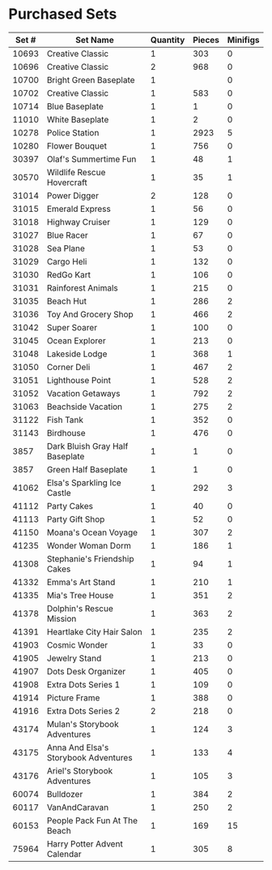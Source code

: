 # Purchased Sets

| Set # | Set Name | Quantity | Pieces | Minifigs |
|-------|----------|----------|--------|----------|
| 10693 | Creative Classic | 1 | 303 | 0 |
| 10696 | Creative Classic | 2 | 968 | 0 |
| 10700 | Bright Green Baseplate | 1 | | 0 |
| 10702 | Creative Classic | 1 | 583 | 0 |
| 10714 | Blue Baseplate | 1 | 1 | 0 |
| 11010 | White Baseplate | 1 | 2 | 0|
| 10278 | Police Station | 1 | 2923 | 5 |
| 10280 | Flower Bouquet | 1 | 756 | 0 |
| 30397 | Olaf's Summertime Fun | 1 | 48 | 1 |
| 30570 | Wildlife Rescue Hovercraft | 1 | 35 | 1 |
| 31014 | Power Digger | 2 | 128 | 0 |
| 31015 | Emerald Express | 1 | 56 | 0 |
| 31018 | Highway Cruiser | 1 | 129 | 0 |
| 31027 | Blue Racer | 1 | 67 | 0 |
| 31028 | Sea Plane | 1 | 53 | 0 |
| 31029 | Cargo Heli | 1 | 132 | 0 |
| 31030 | RedGo Kart | 1 | 106 | 0 |
| 31031 | Rainforest Animals | 1 | 215 | 0 |
| 31035 | Beach Hut | 1 | 286 | 2 |
| 31036 | Toy And Grocery Shop | 1 | 466 | 2 |
| 31042 | Super Soarer | 1 | 100 | 0 |
| 31045 | Ocean Explorer | 1 | 213 | 0 |
| 31048 | Lakeside Lodge | 1 | 368 | 1 |
| 31050 | Corner Deli | 1 | 467 | 2 |
| 31051 | Lighthouse Point | 1 | 528 | 2 |
| 31052 | Vacation Getaways | 1 | 792 | 2 |
| 31063 | Beachside Vacation | 1 | 275 | 2 |
| 31122 | Fish Tank | 1 | 352 | 0 |
| 31143 | Birdhouse | 1 | 476 | 0 |
| 3857 | Dark Bluish Gray Half Baseplate | 1 | 1 | 0 |
| 3857 | Green Half Baseplate | 1 | 1 | 0 |
| 41062 | Elsa's Sparkling Ice Castle | 1 | 292 | 3 |
| 41112 | Party Cakes | 1 | 40 | 0 |
| 41113 | Party Gift Shop | 1 | 52 | 0 |
| 41150 | Moana's Ocean Voyage | 1 | 307 | 2 |
| 41235 | Wonder Woman Dorm | 1 | 186 | 1 |
| 41308 | Stephanie's Friendship Cakes | 1 | 94 | 1 |
| 41332 | Emma's Art Stand | 1 | 210 | 1 |
| 41335 | Mia's Tree House | 1 | 351 | 2 |
| 41378 | Dolphin's Rescue Mission | 1 | 363 | 2 |
| 41391 | Heartlake City Hair Salon | 1 | 235 | 2 |
| 41903 | Cosmic Wonder | 1 | 33 | 0 |
| 41905 | Jewelry Stand | 1 | 213 | 0 |
| 41907 | Dots Desk Organizer | 1 | 405 | 0 |
| 41908 | Extra Dots Series 1 | 1 | 109 | 0 |
| 41914 | Picture Frame | 1 | 388 | 0 |
| 41916 | Extra Dots Series 2 | 2 | 218 | 0 |
| 43174 | Mulan's Storybook Adventures | 1 | 124 | 3 |
| 43175 | Anna And Elsa's Storybook Adventures | 1 | 133 | 4 |
| 43176 | Ariel's Storybook Adventures | 1 | 105 | 3 |
| 60074 | Bulldozer | 1 | 384 | 2 |
| 60117 | VanAndCaravan | 1 | 250 | 2 |
| 60153 | People Pack Fun At The Beach | 1 | 169 | 15 |
| 75964 | Harry Potter Advent Calendar | 1 | 305 | 8 |

